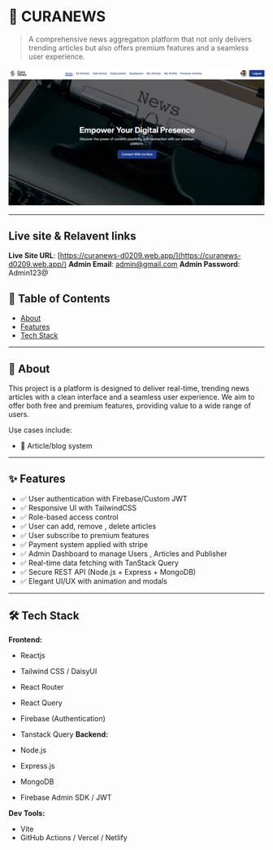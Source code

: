 # 🚀 CURANEWS

> A comprehensive news aggregation platform that not only delivers trending articles but also offers premium features and a seamless user experience.

![Project Screenshot](./project-screenshot.png)

---

## Live site & Relavent links

**Live Site URL**: [https://curanews-d0209.web.app/](https://curanews-d0209.web.app/)
**Admin Email**: admin@gmail.com
**Admin Password**: Admin123@

## 📝 Table of Contents

- [About](#about)
- [Features](#features)
- [Tech Stack](#tech-stack)

---

## 📌 About

This project is a platform is designed to deliver real-time, trending news articles with a clean interface and a seamless user experience. We aim to offer both free and premium features, providing value to a wide range of users.

Use cases include:

- 📰 Article/blog system

---

## ✨ Features

- ✅ User authentication with Firebase/Custom JWT
- ✅ Responsive UI with TailwindCSS
- ✅ Role-based access control
- ✅ User can add, remove , delete articles
- ✅ User subscribe to premium features
- ✅ Payment system applied with stripe
- ✅ Admin Dashboard to manage Users , Articles and Publisher
- ✅ Real-time data fetching with TanStack Query
- ✅ Secure REST API (Node.js + Express + MongoDB)
- ✅ Elegant UI/UX with animation and modals

---

## 🛠️ Tech Stack

**Frontend:**

- Reactjs
- Tailwind CSS / DaisyUI
- React Router
- React Query
- Firebase (Authentication)
- Tanstack Query
  **Backend:**

- Node.js
- Express.js
- MongoDB
- Firebase Admin SDK / JWT

**Dev Tools:**

- Vite
- GitHub Actions / Vercel / Netlify
